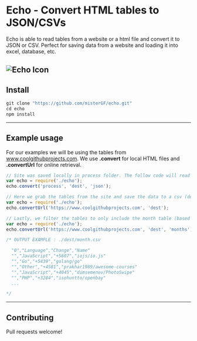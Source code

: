 # Echo - Convert HTML tables to JSON/CSVs

Echo is able to read tables from a website or a html file and convert it to JSON or CSV.
Perfect for saving data from a website and loading it into excel, database, etc.

![Echo Icon](http://res.cloudinary.com/gatec21/image/upload/c_scale,w_600/v1455140518/TABLE_ujdxuv.jpg)
---

## Install
``` javascript
git clone "https://github.com/misterGF/echo.git"
cd echo
npm install
```
---

## Example usage
For our examples we will be using the tables from www.coolgithubprojects.com.
We use **.convert** for local HTML files and **.convertUrl** for online retrieval.

``` javascript
// Site was saved locally in process folder. The follow code will read it and generate the json.
var echo = require('./echo');
echo.convert('process', 'dest', 'json');

```

``` javascript
// Here we grab the tables from the site and save the data to a csv (default type).
var echo = require('./echo');
echo.convertUrl('https://www.coolgithubprojects.com', 'dest');

```

``` javascript
// Lastly, we filter the tables to only include the month table (based on table ID).
var echo = require('./echo');
echo.convertUrl('https://www.coolgithubprojects.com', 'dest', 'months');

/* OUTPUT EXAMPLE : ./dest/month.csv

  "0","Language","Change","Name"
  "","JavaScript","+5607","iojs/io.js"
  "","Go","+5439","golang/go"
  "","Other","+4581","prakhar1989/awesome-courses"
  "","JavaScript","+4045","dimsemenov/PhotoSwipe"
  "","PHP","+3284","isohuntto/openbay"
  ...

*/
```

---

## Contributing
Pull requests welcome!
